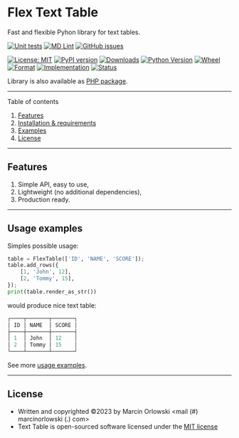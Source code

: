 # Flex Text Table

Fast and flexible Pyhon library for text tables.

[![Unit tests](https://github.com/MarcinOrlowski/python-flex-text-table/actions/workflows/unittests.yml/badge.svg?branch=master)](https://github.com/MarcinOrlowski/python-flex-text-table/actions/workflows/unittests.yml)
[![MD Lint](https://github.com/MarcinOrlowski/python-flex-text-table/actions/workflows/markdown.yml/badge.svg?branch=master)](https://github.com/MarcinOrlowski/python-flex-text-table/actions/workflows/markdown.yml)
[![GitHub issues](https://img.shields.io/github/issues/MarcinOrlowski/python-flex-text-table.svg)](https://github.com/MarcinOrlowski/python-flex-text-table/issues)

[![License: MIT](https://img.shields.io/badge/License-MIT-green.svg)](https://opensource.org/licenses/MIT)
[![PyPI version](https://badge.fury.io/py/flex-text-table.svg)](https://badge.fury.io/py/flex-text-table)
[![Downloads](https://img.shields.io/pypi/dm/flex-table)](https://pypi.org/project/flex-text-table/)
[![Python Version](https://img.shields.io/pypi/pyversions/flex-text-table.svg)](https://pypi.org/project/flex-text-table/)
[![Wheel](https://img.shields.io/pypi/wheel/flex-text-table.svg)](https://pypi.org/project/flex-text-table/)
[![Format](https://img.shields.io/pypi/format/flex-text-table.svg)](https://pypi.org/project/flex-text-table/)
[![Implementation](https://img.shields.io/pypi/implementation/flex-text-table.svg)](https://pypi.org/project/flex-text-table/)
[![Status](https://img.shields.io/pypi/status/flex-text-table.svg)](https://pypi.org/project/flex-text-table/)

Library is also available as [PHP package](https://github.com/MarcinOrlowski/php-text-table).

---

Table of contents

1. [Features](#features)
1. [Installation & requirements](docs/setup.md)
1. [Examples](docs/examples.md)
1. [License](#license)

---

## Features

1. Simple API, easy to use,
2. Lightweight (no additional dependencies),
3. Production ready.

---

## Usage examples

Simples possible usage:

```python
table = FlexTable(['ID', 'NAME', 'SCORE']);
table.add_rows({
    [1, 'John', 12],
    [2, 'Tommy', 15],
});
print(table.render_as_str())
```

would produce nice text table:

```python
┌────┬───────┬───────┐
│ ID │ NAME  │ SCORE │
├────┼───────┼───────┤
│ 1  │ John  │ 12    │
│ 2  │ Tommy │ 15    │
└────┴───────┴───────┘
```

See more [usage examples](docs/examples.md).

---

## License

* Written and copyrighted &copy;2023 by Marcin Orlowski <mail (#) marcinorlowski (.) com>
* Text Table is open-sourced software licensed under
  the [MIT license](http://opensource.org/licenses/MIT)
